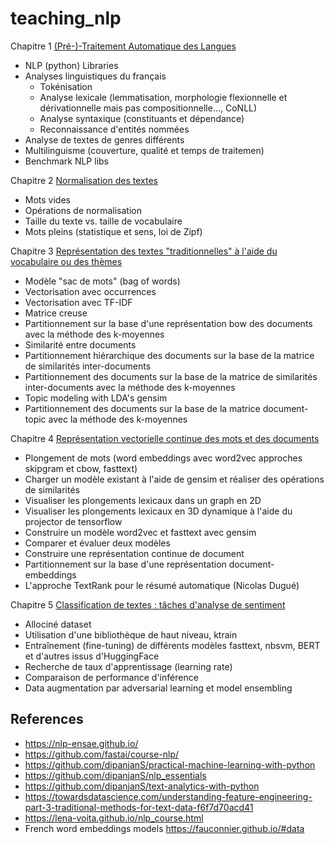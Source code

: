 # teaching_nlp

Chapitre 1 [(Pré-)-Traitement Automatique des Langues](https://github.com/nicolashernandez/teaching_nlp/blob/main/01_Analyse_linguistique.ipynb)
* NLP (python) Libraries
* Analyses linguistiques du français
  * Tokénisation
  * Analyse lexicale (lemmatisation, morphologie flexionnelle et dérivationnelle mais pas compositionnelle..., CoNLL) 
  * Analyse syntaxique (constituants et dépendance)
  * Reconnaissance d'entités nommées
* Analyse de textes de genres différents
* Multilinguisme (couverture, qualité et temps de traitemen)
* Benchmark NLP libs

Chapitre 2 [Normalisation des textes](https://github.com/nicolashernandez/teaching_nlp/blob/main/02_Normalisation_des_textes.ipynb)
* Mots vides
* Opérations de normalisation
* Taille du texte vs. taille de vocabulaire
* Mots pleins (statistique et sens, loi de Zipf)

Chapitre 3 [Représentation des textes "traditionnelles" à l'aide du vocabulaire ou des thèmes](https://github.com/nicolashernandez/teaching_nlp/blob/main/03_Repr%C3%A9sentation_des_textes_%C3%A0_l'aide_du_vocabulaire_ou_des_th%C3%A8mes_.ipynb)
* Modèle "sac de mots" (bag of words)
* Vectorisation avec occurrences
* Vectorisation avec TF-IDF
* Matrice creuse
* Partitionnement sur la base d'une représentation bow des documents avec la méthode des k-moyennes
* Similarité entre documents
* Partitionnement hiérarchique des documents sur la base de la matrice de similarités inter-documents
* Partitionnement des documents sur la base de la matrice de similarités inter-documents avec la méthode des k-moyennes
* Topic modeling with LDA's gensim
* Partitionnement des documents sur la base de la matrice document-topic avec la méthode des k-moyennes

Chapitre 4 [Représentation vectorielle continue des mots et des documents](https://github.com/nicolashernandez/teaching_nlp/blob/main/04_repr%C3%A9sentation_vectorielle_continue.ipynb)
* Plongement de mots (word embeddings avec word2vec approches skipgram et cbow, fasttext)
* Charger un modèle existant à l'aide de gensim et réaliser des opérations de similarités
* Visualiser les plongements lexicaux dans un graph en 2D
* Visualiser les plongements lexicaux en 3D dynamique à l'aide du projector de tensorflow
* Construire un modèle word2vec et fasttext avec gensim
* Comparer et évaluer deux modèles
* Construire une représentation continue de document
* Partitionnement sur la base d'une représentation document-embeddings
* L'approche TextRank pour le résumé automatique (Nicolas Dugué)

Chapitre 5 [Classification de textes : tâches d'analyse de sentiment](https://github.com/nicolashernandez/teaching_nlp/blob/main/05_Classification_de_textes.ipynb)
* Allociné dataset 
* Utilisation d'une bibliothèque de haut niveau, ktrain
* Entraînement (fine-tuning) de différents modèles fasttext, nbsvm, BERT et d'autres issus d'HuggingFace
* Recherche de taux d'apprentissage (learning rate) 
* Comparaison de performance d'inférence
* Data augmentation par adversarial learning et model ensembling

## References
* https://nlp-ensae.github.io/
* https://github.com/fastai/course-nlp/
* https://github.com/dipanjanS/practical-machine-learning-with-python
* https://github.com/dipanjanS/nlp_essentials
* https://github.com/dipanjanS/text-analytics-with-python
* https://towardsdatascience.com/understanding-feature-engineering-part-3-traditional-methods-for-text-data-f6f7d70acd41
* https://lena-voita.github.io/nlp_course.html
* French word embeddings models https://fauconnier.github.io/#data
